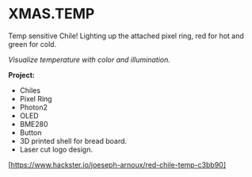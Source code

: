 # XMAS.TEMP
Temp sensitive Chile!
Lighting up the attached pixel ring, red for hot and green for cold.

*Visualize temperature with color and illumination.*

**Project:**
* Chiles 
* Pixel Ring 
* Photon2
* OLED
* BME280
* Button
* 3D printed shell for bread board.
* Laser cut logo design.

[https://www.hackster.io/joeseph-arnoux/red-chile-temp-c3bb90]

